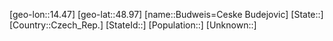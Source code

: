 ﻿---
location: [48.97,14.47]
mapzoom: [7,12] 
mapmarker: city 
type: City
tags:
- geo/City


SpocWebEntityId: 29401
isDeleted: false
confidential: public

---
[geo-lon::14.47]
[geo-lat::48.97]
[name::Budweis=Ceske Budejovic]
[State::]
[Country::Czech_Rep.]
[StateId::]
[Population::]
[Unknown::]

